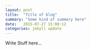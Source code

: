 ```yaml
---
layout: post
title:  "Title of blog"
summary: "Some kind of summary here"
date:   2015-07-27 15:08:12
categories: jekyll update
---
```

Write Stuff here...
